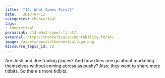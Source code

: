 ```yaml
---
title:  "14: What Comes First?"
date:   2017-07-13
categories: theoretical
tags:
- theoretical
permalink: /14-what-comes-first/
external: http://theoreticalaccountability.fm/14/
image: /assets/posts/theoreticallogo.png
discourse_topic_id: 72
---
```

Are Josh and Joe trading places? And how does one go about marketing themselves without coming across as pushy? Also, they want to share more tidbits. So there's more tidbits.
<!--more-->